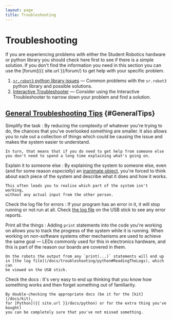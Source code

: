 ```yaml
---
layout: page
title: Troubleshooting
---
```


Troubleshooting
===============

If you are experiencing problems with either the Student Robotics hardware or python library you should check here first to see if there is a simple solution.
If you don't find the information you need in this section you can use the
[forum]({{ site.url }}/forum/) to get help with your specific problem.

1. [`sr.robot3` python library issues](/docs/troubleshooting/python) &mdash; Common problems with the `sr.robot3` python library and possible solutions.
2. [Interactive Troubleshooter](/docs/troubleshooting/interactive_troubleshooter) &mdash; Consider using the Interactive Troubleshooter to narrow down your problem and find a solution.

[General Troubleshooting Tips](#GeneralTips) {#GeneralTips}
----------------------------

Simplify the task
:   By reducing the complexity of whatever you're trying to do, the chances
    that you've overlooked something are smaller. It also allows you to rule
    out a collection of things which could be causing the issue and makes
    the system easier to understand.

    In turn, that means that if you do need to get help from someone else
    you don't need to spend a long time explaining what's going on.

Explain it to someone else
:   By explaining the system to someone else, even (and for some reason
    _especially_) an [inanimate object](https://en.wikipedia.org/wiki/Rubber_duck_debugging),
    you're forced to think about each piece of the system and describe
    what it does and how it works.

    This often leads you to realise which part of the system isn't working,
    without any actual input from the other person.

Check the log file for errors
:   If your program has an error in it, it will stop running or not run at all.
    Check [the log file](/docs/troubleshooting/python#ReadingTheLogs) on the USB
    stick to see any error reports.

Print all the things
:   Adding `print` statements
    into the code you're working on allows you to track the progress of
    the system while it is running. When working on non-software systems
    other mechanisms are used to achieve the same goal &mdash; LEDs
    commonly used for this in electronics hardware, and this is part
    of the reason our boards are covered in them.

    On the robots the output from any `print(...)` statements will end up
    in [the log file](/docs/troubleshooting/python#ReadingTheLogs), which can
    be viewed on the USB stick.

Check the docs
:   It's very easy to end up thinking that you know how something works
    and then forget something out of familiarity.

    By double-checking the appropriate docs (be it for the [kit](/docs/kit),
    for [Python]({{ site.url }}/docs/python) or for the extra thing you've bought)
    you can be completely sure that you've not missed something.
